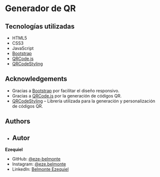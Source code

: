 
# Generador de QR




## Tecnologías utilizadas
- HTML5
- CSS3
- JavaScript
- [Bootstrap](https://getbootstrap.com/)
- [QRCode.js](https://github.com/davidshimjs/qrcodejs)
- [QRCodeStyling](https://github.com/kozakdenys/qr-code-styling) 


## Acknowledgements
- Gracias a [Bootstrap](https://getbootstrap.com/) por facilitar el diseño responsivo.
- Gracias a [QRCode.js](https://github.com/davidshimjs/qrcodejs) por la generación de códigos QR.
- [QRCodeStyling](https://github.com/kozakdenys/qr-code-styling) – Librería utilizada para la generación y personalización de códigos QR.


## Authors

- ## Autor

**Ezequiel**

- GitHub: [@eze-belmonte](https://github.com/eze-belmonte)
- Instagram: [@eze.belmonte](https://instagram.com/eze.belmonte)
- LinkedIn: [Belmonte Ezequiel](https://linkedin.com/in/ezequiel-belmonte)
